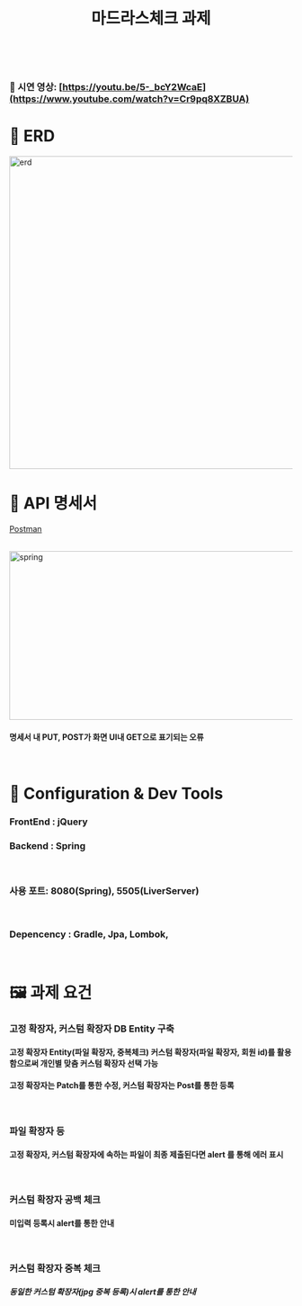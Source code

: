 <h1 align="center">
    마드라스체크 과제
    <br />
    <br />
    <br />
  </h1>

### 🙌  시연 영상: [https://youtu.be/5-_bcY2WcaE](https://www.youtube.com/watch?v=Cr9pq8XZBUA)

# 🤖 ERD
  <img width="556" alt="erd" src="https://github.com/hufs0529/flow/assets/81501114/24762f9e-fe86-4899-b6c0-9ec0472c7731">

# 🏇 API 명세서
[Postman](https://lunar-flare-28188.postman.co/workspace/My-Workspace~191c2db4-c9f2-4904-8c0f-0163d017b862/documentation/25143450-97413689-2a37-420f-8817-e1221f1ea66f)

<br/>

<img alt="spring" src="https://github.com/hufs0529/flow/assets/81501114/ffef82ab-c862-425f-82d8-dcacbab0343b" alt="Logo" width="600" height="300">

#### 명세서 내 PUT, POST가 화면 UI내 GET으로 표기되는 오류

<br />

# 🏇 Configuration & Dev Tools
### FrontEnd : jQuery
### Backend : Spring
</br>

### 사용 포트: 8080(Spring), 5505(LiverServer)
</br>

### Depencency : Gradle, Jpa, Lombok, 
</br>

# 🖼️ 과제 요건

### 고정 확장자, 커스텀 확장자 DB Entity 구축
#### 고정 확장자 Entity(파일 확장자, 중복체크) 커스텀 확장자(파일 확장자, 회원 id)를 활용함으로써 개인별 맞춤 커스텀 확장자 선택 가능
#### 고정 확장자는 Patch를 통한 수정, 커스텀 확장자는 Post를 통한 등록
</br>

### 파일 확장자 등
#### 고정 확장자, 커스텀 확장자에 속하는 파일이 최종 제출된다면 alert 를 통해 에러 표시
</br>

### 커스텀 확장자 공백 체크
#### 미입력 등록시 alert를 통한 안내
</br>

### 커스텀 확장자 중복 체크
##### 동일한 커스텀 확장자(jpg 중복 등록)시 alert를 통한 안내
</br>
